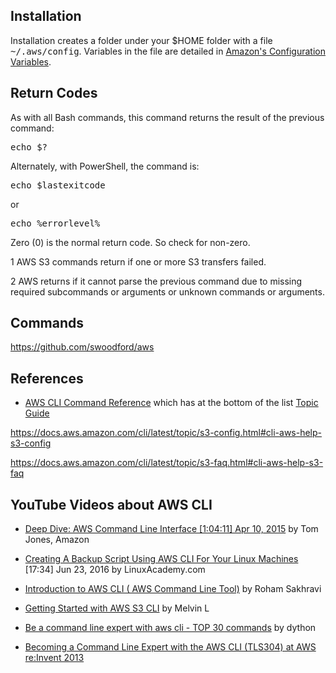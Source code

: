## Installation

Installation creates a folder under your $HOME folder with a file <tt>~/.aws/config</tt>.
Variables in the file are detailed in <a target="_blank" href="https://docs.aws.amazon.com/cli/latest/topic/config-vars.html#cli-aws-help-config-vars">Amazon's Configuration Variables</a>.

## Return Codes

As with all Bash commands, this command returns the result of the previous command:

   <tt>echo $?</tt>

Alternately, with PowerShell, the command is:

   <tt>echo $lastexitcode</tt>

or

   <tt>echo %errorlevel%</tt>

Zero (0) is the normal return code. So check for non-zero.

1 AWS S3 commands return if one or more S3 transfers failed.

2 AWS returns if it cannot parse the previous command due to missing required subcommands or arguments or unknown commands or arguments.

## Commands

https://github.com/swoodford/aws


## References

* <a target="_blank" href="https://docs.aws.amazon.com/cli/latest/index.html">AWS CLI Command Reference</a> which has at the bottom of the list <a target="_blank" href="https://docs.aws.amazon.com/cli/latest/topic/index.html">Topic Guide</a> 

https://docs.aws.amazon.com/cli/latest/topic/s3-config.html#cli-aws-help-s3-config

https://docs.aws.amazon.com/cli/latest/topic/s3-faq.html#cli-aws-help-s3-faq


## YouTube Videos about AWS CLI

* <a target="_blank" href="https://www.youtube.com/watch?v=ZbgvG7yFoQI">Deep Dive: AWS Command Line Interface [1:04:11] Apr 10, 2015</a> by Tom Jones, Amazon

* <a target="_blank" href="https://www.youtube.com/watch?v=hdIlcu75_Lw">Creating A Backup Script Using AWS CLI For Your Linux Machines</a> [17:34] Jun 23, 2016 by LinuxAcademy.com

* <a target="_blank" href="https://www.youtube.com/watch?v=aC7F_ntezVk">Introduction to AWS CLI ( AWS Command Line Tool)</a>
by Roham Sakhravi

* <a target="_blank" href="https://www.youtube.com/watch?v=WrVqrvIQRAI">Getting Started with AWS S3 CLI</a> by Melvin L

* <a target="_blank" href="https://www.youtube.com/watch?v=7z05U5ShhXg">Be a command line expert with aws cli - TOP 30 commands</a> by dython

* <a target="_blank" href="https://www.youtube.com/watch?v=qiPt1NoyZm0">Becoming a Command Line Expert with the AWS CLI (TLS304) at AWS re:Invent 2013</a>
